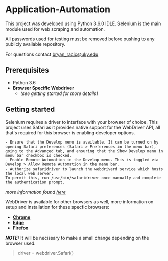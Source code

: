 # Application-Automation

This project was developed using Python 3.6.0 IDLE. 
Selenium is the main module used for web scraping and automation. 

All passwords used for testing must be removed before pushing to any publicly available repository.

For questions contact bryan_racic@uky.edu

## Prerequisites
- Python 3.6
- **Browser Specific Webdriver**
  - *(see getting started for more details)*

## Getting started

Selenium requires a driver to interface with your browser of choice. 
This project uses Safari as it provides native support for the WebDriver API, all that's required for this browser is enabling developer options. 

```
- Ensure that the Develop menu is available. It can be turned on by opening Safari preferences (Safari > Preferences in the menu bar), 
going to the Advanced tab, and ensuring that the Show Develop menu in menu bar checkbox is checked.
- Enable Remote Automation in the Develop menu. This is toggled via Develop > Allow Remote Automation in the menu bar.
- Authorize safaridriver to launch the webdriverd service which hosts the local web server. 
To permit this, run /usr/bin/safaridriver once manually and complete the authentication prompt.
```

*more information found [here](https://webkit.org/blog/6900/webdriver-support-in-safari-10/)*

WebDriver is available for other browsers as well, 
more information on setup and installation for these specfic browsers:
- [**Chrome**](https://sites.google.com/a/chromium.org/chromedriver/downloads)
- [**Edge**](https://developer.microsoft.com/en-us/microsoft-edge/tools/webdriver/)
- [**Firefox**](https://github.com/mozilla/geckodriver/releases)

**_NOTE:_**
It will be necissary to make a small change depending on the browser used. 
>driver = webdriver.Safari()
